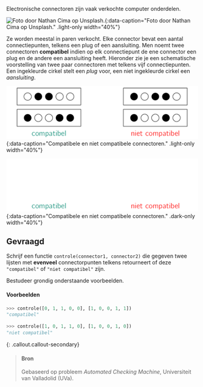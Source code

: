 Electronische connectoren zijn vaak verkochte computer onderdelen. 

![Foto door Nathan Cima op Unsplash.](media/nathan-cima.jpg "Foto door Nathan Cima op Unsplash."){:data-caption="Foto door Nathan Cima op Unsplash." .light-only width="40%"}

Ze worden meestal in paren verkocht. Elke connector bevat een aantal connectiepunten, telkens een plug of een aansluiting. Men noemt twee connectoren **compatibel** indien op elk connectiepunt de ene connector een plug en de andere een aansluiting heeft. Hieronder zie je een schematische voorstelling van twee paar connectoren met telkens vijf connectiepunten. Een ingekleurde cirkel stelt een *plug* voor, een niet ingekleurde cirkel een *aansluiting*.

![Compatibele en niet compatibele connectoren.](media/image.png "Compatibele en niet compatibele connectoren."){:data-caption="Compatibele en niet compatibele connectoren." .light-only width="40%"}

![Compatibele en niet compatibele connectoren.](media/image_dark.png "Compatibele en niet compatibele connectoren."){:data-caption="Compatibele en niet compatibele connectoren." .dark-only width="40%"}

## Gevraagd

Schrijf een functie `controle(connector1, connector2)` die gegeven twee lijsten met **evenveel** connectorpunten telkens retourneert of deze `"compatibel"` of `"niet compatibel"` zijn.

Bestudeer grondig onderstaande voorbeelden.

#### Voorbeelden

```python
>>> controle([0, 1, 1, 0, 0], [1, 0, 0, 1, 1])
"compatibel"
```

```python
>>> controle([1, 0, 1, 1, 0], [1, 0, 0, 1, 0])
"niet compatibel"
```

{: .callout.callout-secondary}
>#### Bron
> Gebaseerd op probleem *Automated Checking Machine*, Universiteit van Valladolid (UVa). 
